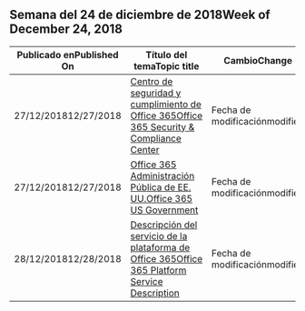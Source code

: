 <!-- This file is generated automatically each week. Changes made to this file will be overwritten.-->




## <a name="week-of-december-24-2018"></a><span data-ttu-id="19288-101">Semana del 24 de diciembre de 2018</span><span class="sxs-lookup"><span data-stu-id="19288-101">Week of December 24, 2018</span></span>


| <span data-ttu-id="19288-102">Publicado en</span><span class="sxs-lookup"><span data-stu-id="19288-102">Published On</span></span> |<span data-ttu-id="19288-103">Título del tema</span><span class="sxs-lookup"><span data-stu-id="19288-103">Topic title</span></span> | <span data-ttu-id="19288-104">Cambio</span><span class="sxs-lookup"><span data-stu-id="19288-104">Change</span></span> |
|------|------------|--------|
| <span data-ttu-id="19288-105">27/12/2018</span><span class="sxs-lookup"><span data-stu-id="19288-105">12/27/2018</span></span> | [<span data-ttu-id="19288-106">Centro de seguridad y cumplimiento de Office 365</span><span class="sxs-lookup"><span data-stu-id="19288-106">Office 365 Security & Compliance Center</span></span>](/Office365/ServiceDescriptions/office-365-platform-service-description/office-365-securitycompliance-center) | <span data-ttu-id="19288-107">Fecha de modificación</span><span class="sxs-lookup"><span data-stu-id="19288-107">modified</span></span> |
| <span data-ttu-id="19288-108">27/12/2018</span><span class="sxs-lookup"><span data-stu-id="19288-108">12/27/2018</span></span> | [<span data-ttu-id="19288-109">Office 365 Administración Pública de EE. UU.</span><span class="sxs-lookup"><span data-stu-id="19288-109">Office 365 US Government</span></span>](/Office365/ServiceDescriptions/office-365-platform-service-description/office-365-us-government/office-365-us-government) | <span data-ttu-id="19288-110">Fecha de modificación</span><span class="sxs-lookup"><span data-stu-id="19288-110">modified</span></span> |
| <span data-ttu-id="19288-111">28/12/2018</span><span class="sxs-lookup"><span data-stu-id="19288-111">12/28/2018</span></span> | [<span data-ttu-id="19288-112">Descripción del servicio de la plataforma de Office 365</span><span class="sxs-lookup"><span data-stu-id="19288-112">Office 365 Platform Service Description</span></span>](/Office365/ServiceDescriptions/office-365-platform-service-description/office-365-platform-service-description) | <span data-ttu-id="19288-113">Fecha de modificación</span><span class="sxs-lookup"><span data-stu-id="19288-113">modified</span></span> |

